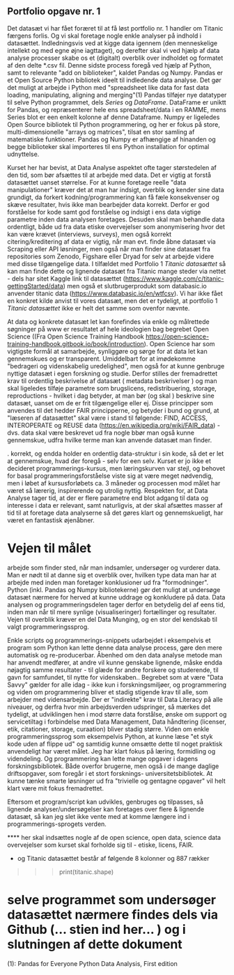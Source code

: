 ## Portfolio opgave nr. 1

Det datasæt vi har fået foræret til at få løst portfolio nr. 1 handler om Titanic færgens forlis. Og vi skal foretage nogle enkle analyser på indhold i datasættet. Indledningsvis ved at kigge data igennem (den menneskelige intellekt og med egne øjne iagttaget), og derefter skal vi ved hjælp af data analyse processer skabe os et (digitalt) overblik over indholdet og formatet af den delte *.csv fil.
Denne sidste process foregå ved hjælp af Python, samt to relevante "add on biblioteker", kaldet Pandas og Numpy. 
Pandas er et Open Source Python bibliotek ideelt til indledende data analyse. Det gør det muligt at arbejde i Python med "spreadsheet like data for fast data loading, manipulating, aligning and merging"(1)
Pandas tilføjer nye datatyper til selve Python programmet, dels *Series* og *DataFrame*. DataFrame er uniktt for Pandas, og repræsenterer hele ens spreadsheet/data i en RAMME, mens Series blot er een enkelt kolonne af denne Dataframe.
Numpy er ligeledes Open Source bibliotek til Python programmering, og her er fokus på store, multi-dimensionelle "arrays og matrices", tilsat en stor samling af matematiske funktioner. 
Pandas og Numpy er afhængige af hinanden og begge biblioteker skal importeres til ens Python installation for optimal udnyttelse. 

Kurset her har bevist, at Data Analyse aspektet ofte tager størstedelen af den tid, som bør afsættes til at arbejde med data. Det er vigtig at forstå datasættet uanset størrelse. For at kunne foretage reelle "data manipulationer" kræver det at man har indsigt, overblik og kender sine data grundigt, da forkert kodning/programmering kan få fæle konsekvenser og skæve resultater, hvis ikke man bearbejder data korrekt. Derfor er god forståelse for kode samt god forståelse og indsigt i ens data vigtige parametre inden data analysen foretages. 
Desuden skal man behandle data ordentligt,  både ud fra data etiske overvejelser som anonymisering hvor det kan være krævet (interviews, surveys), men også korrekt citering/kreditering af data er vigtig, når man evt. finde åbne datasæt via Scraping eller API løsninger, men også når man finder sine datasæt fra repositories som Zenodo, Figshare eller Dryad for selv at arbejde videre med disse tilgængelige data. 
I tilfældet med Portfolio 1 *Titanic datasættet* så kan man finde dette og lignende datasæt fra Titanic mange steder via nettet - dels har sitet Kaggle link til datasættet (https://www.kaggle.com/c/titanic-gettingStarted/data) men også et slutbrugerprodukt som databasic.io anvender titanic data (https://www.databasic.io/en/wtfcsv). Vi har ikke fået en konkret kilde anvist til vores datasæt, men det er tydeligt, at portfolio 1 *Titanic datasættet* ikke er helt det samme som ovenfor nævnte.

At data og konkrete datasæt let kan forefindes via enkle og målrettede søgninger på www er resultatet af hele ideologien bag begrebet Open Science ((Fra Open Science Training Handbook https://open-science-training-handbook.gitbook.io/book/introduction). Open Science har som vigtigste formål at samarbejde, synliggøre og sørge for at data let kan gennemskues og er transparent. Umiddelbart for at imødekomme "bedrageri og videnskabelig uredelighed", men også for at kunne genbruge nyttige datasæt i egen forskning og studie. Derfor stilles der fremadrettet krav til ordentlig beskrivelse af datasæt ( metadata beskrivelser ) og man skal ligeledes tilføje parametre som brugslicens, redistribuering, storage, reproductions - hvilket i dag betyder, at man bør (og skal ) beskrive sine datasæt, uanset om de er frit tilgængelige eller ej. Disse principper som anvendes til det hedder FAIR principperne, og betyder i bund og grund, at "læseren af datasættet" skal være i stand til følgende: 
FIND, ACCESS, INTEROPERATE og REUSE data (https://en.wikipedia.org/wiki/FAIR_data) - dvs. data skal være beskrevet ud fra nogle bbør man også kunne gennemskue, udfra hvilke terme man kan anvende datasæt man finder. 

. korrekt, og endda holder en ordentlig data-struktur i sin kode, så det er let at gennemskue, hvad der foregå - selv for een selv. 
Kurset er jo ikke et decideret programmerings-kursus, men læringskurven var stejl, og behovet for basal programmeringsforståelse viste sig at være meget nødvendig, men i løbet af kursusforløbets ca. 3 måneder og processen mod målet har været så lærerig, inspirerende og utrolig nyttig. Respekten for, at Data Analyse tager tid, at der er flere parametre end blot adgang til data og interesse i data er relevant, samt naturligvis, at der skal afsættes masser af tid til at foretage data analyserne så det gøres klart og gennemskueligt, har været en fantastisk øjenåbner.

# Vejen til målet 

  arbejde som finder sted, når man indsamler, undersøger og vurderer data. Man er nødt til at danne sig et overblik over, hvilken type data man har at arbejde med  inden man foretager konklusioner ud fra "formodninger". Python (inkl. Pandas og Numpy bibliotekerne) gør det muligt at undersøge datasæt nærmere for herved at kunne uddrage og konkludere på data. Data analysen og programmeringsdelen tager derfor en betydelig del af eens tid, inden man når til mere synlige (visualiseringer) fortællinger og resultater. Vejen til overblik kræver en del Data Munging, og en stor del kendskab til valgt programmeringssprog.

Enkle scripts og programmerings-snippets udarbejdet i eksempelvis et program som Python kan lette denne data analyse process, gøre den mere automatisk og re-producerbar. Åbenhed om den data analyse metode man har anvendt medfører, at andre vil kunne genskabe lignende, måske endda nøjagtig samme resultater - til glæde for andre forskere og studerende, til gavn for samfundet, til nytte for videnskaben.. Begrebet som at være "Data Savvy" gælder for alle idag - ikke kun i forskningsmiljøer, og programmering og viden om programmering bliver et stadig stigende krav til alle, som arbejder med vidensarbejde. Der er "indirekte" krav til Data Literacy på alle niveauer, og derfra hvor min arbejdsverden udspringer, så mærkes det tydeligt, at udviklingen hen i mod større data forstålse, ønske om support og servicetiltag i forbindelse med Data Management, Data håndtering (licenser, etik, citationer, storage, curaation) bliver stadig større. 
Viden om enkle programmeringssprog som eksempelvis Python, at kunne læse "et styk kode uden af flippe ud" og samtidig kunne omsætte dette til noget praktisk anvendeligt har været målet. Jeg har klart fokus på læring, formidling og videndeling. Og programmering kan lette mange opgaver i dagens forskningsbibliotek. Både overfor brugerne, men også i de mange daglige driftsopgaver, som foregår i et stort forsknings- universitetsbibliotek. At kunne tænke smarte løsninger ud fra "trivielle og gentagne opgaver" vil helt klart være mit fokus fremadrettet.

Eftersom et program/script kan udvikles, genbruges og tilpasses, så lignende analyser/undersøgelser kan foretages over flere & lignende datasæt, så kan jeg slet ikke vente med at komme længere ind i programmerings-sprogets verden. 

**** her skal indsættes nogle af de open science, open data, science data overvejelser som kurset skal forholde sig til - etiske, licens, FAIR. 

 - og Titanic datasættet består af følgende 8 kolonner og 887 rækker 
>>> print(titanic.shape) 

# selve programmet som undersøger datasættet nærmere findes dels via Github (... stien ind her... ) og i slutningen af dette dokument 




(1): Pandas for Everyone Python Data Analysis, First edition 